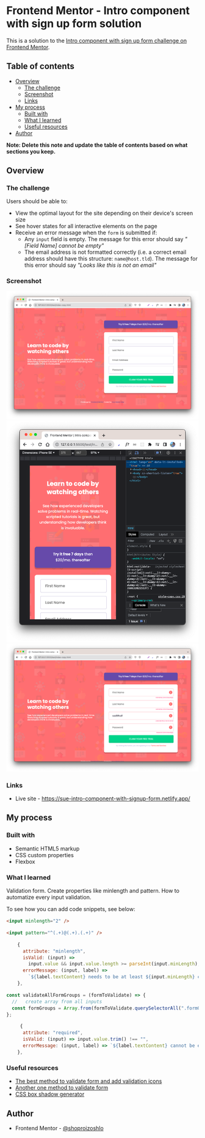 # Frontend Mentor - Intro component with sign up form solution

This is a solution to the [Intro component with sign up form challenge on Frontend Mentor](https://www.frontendmentor.io/challenges/intro-component-with-signup-form-5cf91bd49edda32581d28fd1). 

## Table of contents

- [Overview](#overview)
  - [The challenge](#the-challenge)
  - [Screenshot](#screenshot)
  - [Links](#links)
- [My process](#my-process)
  - [Built with](#built-with)
  - [What I learned](#what-i-learned)
  - [Useful resources](#useful-resources)
- [Author](#author)

**Note: Delete this note and update the table of contents based on what sections you keep.**

## Overview

### The challenge

Users should be able to:

- View the optimal layout for the site depending on their device's screen size
- See hover states for all interactive elements on the page
- Receive an error message when the `form` is submitted if:
  - Any `input` field is empty. The message for this error should say _"[Field Name] cannot be empty"_
  - The email address is not formatted correctly (i.e. a correct email address should have this structure: `name@host.tld`). The message for this error should say _"Looks like this is not an email"_

### Screenshot

![](./screenshot-desktop.png)
![](./screenshot-mobile.png)
![](./screenshot-active.png)

### Links

- Live site - https://sue-intro-component-with-signup-form.netlify.app/

## My process

### Built with

- Semantic HTML5 markup
- CSS custom properties
- Flexbox

### What I learned

Validation form. Create properties like minlength and pattern. How to automatize every input validation.

To see how you can add code snippets, see below:

```html
<input minlength="2" />
```

```html
<input pattern="^(.+)@(.+).(.+)" />
```

```js
    {
      attribute: "minlength",
      isValid: (input) =>
        input.value && input.value.length >= parseInt(input.minLength),
      errorMessage: (input, label) =>
        `${label.textContent} needs to be at least ${input.minLength} characters`,
    },
```

```js
const validateAllFormGroups = (formToValidate) => {
  //   create array from all inputs
  const formGroups = Array.from(formToValidate.querySelectorAll(".formGroup"));
};
```

```js
     {
      attribute: "required",
      isValid: (input) => input.value.trim() !== "",
      errorMessage: (input, label) => `${label.textContent} cannot be empty`,
    },
```

### Useful resources

- [The best method to validate form and add validation icons](https://www.youtube.com/watch?v=iyngFd6f8ko)
- [Another one method to validate form](https://codepen.io/javascriptacademy-stash/pen/oNeNMNR)
- [CSS box shadow generator](https://generators.shecodes.io/css-box-shadow-generator)

## Author

- Frontend Mentor - [@shoproizoshlo](https://www.frontendmentor.io/profile/shoproizoshlo)
